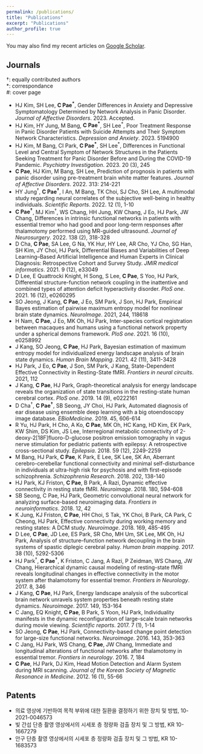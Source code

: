 ```yaml
---
permalink: /publications/
title: "Publications"
excerpt: "Publications"
author_profile: true
---
```


You may also find my recent articles on [Google
Scholar](https://scholar.google.com/citations?user=jFOelnYAAAAJ&hl=en).


## Journals
†: equally contributed authors \
*: correspondance \
#: cover page 
 
- HJ Kim, SH Lee, **C Pae<sup>*</sup>**, Gender Differences in Anxiety and Depressive Symptomatology Determined by Network Analysis in Panic Disorder. _Journal of Affective Disorders_. 2023. Accepted.
- HJ Kim, HY Jung, M Bang, **C Pae<sup>*</sup>**, SH Lee<sup>*</sup>, Poor Treatment Response in Panic Disorder Patients with Suicide Attempts and Their Symptom Network Characteristics. _Depression and Anxiety_. 2023. 5194900 
- HJ Kim, M Bang, CI Park, **C Pae<sup>*</sup>**, SH Lee<sup>*</sup>, Differences in Functional Level and Central Symptom of Network Structures in the Patients Seeking Treatment for Panic Disorder Before and During the COVID-19 Pandemic. _Psychiatry Investigation_. 2023. 20 (3), 245
- **C Pae**, HJ Kim, M Bang, SH Lee, Prediction of prognosis in patients with panic disorder using pre-treatment brain white matter features. _Journal of Affective Disorders_. 2022. 313: 214-221
- HY Jung<sup>†</sup>, **C Pae<sup>†</sup>**, I An, M Bang, TK Choi, SJ Cho, SH Lee, A multimodal study regarding neural correlates of the subjective well-being in healthy individuals. _Scientific Reports_. 2022. 12 (1), 1-10
- **C Pae<sup>†</sup>**, MJ Kim<sup>†</sup>, WS Chang, HH Jung, KW Chang, J Eo, HJ Park, JW Chang, Differences in intrinsic functional networks in patients with essential tremor who had good and poor long-term responses after thalamotomy performed using MR-guided ultrasound. _Journal of Neurosurgery_. 2022. 138 (2), 318-328
- D Cha, **C Pae**, SA Lee, G Na, YK Hur, HY Lee, AR Cho, YJ Cho, SG Han, SH Kim, JY Choi, HJ Park, Differential Biases and Variabilities of Deep Learning–Based Artificial Intelligence and Human Experts in Clinical Diagnosis: Retrospective Cohort and Survey Study. _JMIR medical informatics_. 2021. 9 (12), e33049
- D Lee, E Quattrocki Knight, H Song, S Lee, **C Pae**, S Yoo, HJ Park, Differential structure-function network coupling in the inattentive and combined types of attention deficit hyperactivity disorder. _PloS one_. 2021. 16 (12), e0260295
- SO Jeong, J Kang, **C Pae**, J Eo, SM Park, J Son, HJ Park, Empirical Bayes estimation of pairwise maximum entropy model for nonlinear brain state dynamics. _NeuroImage_. 2021, 244, 118618
- H Nam, **C Pae**, J Eo, MK Oh, HJ Park, Inter-species cortical registration between macaques and humans using a functional network property under a spherical demons framework. _PloS one_. 2021. 16 (10), e0258992
- J Kang, SO Jeong, **C Pae**, HJ Park, Bayesian estimation of maximum entropy model for individualized energy landscape analysis of brain state dynamics. _Human Brain Mapping_. 2021. 42 (11), 3411-3428
- HJ Park, J Eo, **C Pae**, J Son, SM Park, J Kang, State-Dependent Effective Connectivity in Resting-State fMRI. _Frontiers in neural circuits_. 2021, 112
- J Kang, **C Pae**, HJ Park, Graph-theoretical analysis for energy landscape reveals the organization of state transitions in the resting-state human cerebral cortex. _PloS one_. 2019. 14 (9), e0222161
- D Cha<sup>†</sup>, **C Pae<sup>†</sup>**, SB Seong, JY Choi, HJ Park, Automated diagnosis of ear disease using ensemble deep learning with a big otoendoscopy image database. _EBioMedicine_. 2019. 45, 606-614
- R Yu, HJ Park, H Cho, A Ko, **C Pae**, MK Oh, HC Kang, HD Kim, EK Park, KW Shim, DS Kim, JS Lee, Interregional metabolic connectivity of 2-deoxy-2[18F]fluoro-D-glucose positron emission tomography in vagus nerve stimulation for pediatric patients with epilepsy: A retrospective cross-sectional study. _Epilepsia_. 2018. 59 (12), 2249-2259
- M Bang, HJ Park, **C Pae**, K Park, E Lee, SK Lee, SK An, Aberrant cerebro-cerebellar functional connectivity and minimal self-disturbance in individuals at ultra-high risk for psychosis and with first-episode schizophrenia. _Schizophrenia Research_. 2018. 202, 138-140
- HJ Park, KJ Friston, **C Pae**, B Park, A Razi, Dynamic effective connectivity in resting state fMRI. _Neuroimage_. 2018. 180, 594-608
- SB Seong, C Pae, HJ Park, Geometric convolutional neural network for analyzing surface-based neuroimaging data. _Frontiers in neuroinformatics_. 2018. 12, 42
- K Jung, KJ Friston, **C Pae**, HH Choi, S Tak, YK Choi, B Park, CA Park, C Cheong, HJ Park, Effective connectivity during working memory and resting states: A DCM study. _Neuroimage_. 2018. 169, 485-495
- D Lee, **C Pae**, JD Lee, ES Park, SR Cho, MH Um, SK Lee, MK Oh, HJ Park, Analysis of structure–function network decoupling in the brain systems of spastic diplegic cerebral palsy. _Human brain mapping_. 2017. 38 (10), 5292-5306
- HJ Park<sup>†</sup>, **C Pae<sup>†</sup>**, K Friston, C Jang, A Razi, P Zeidman, WS Chang, JW Chang, Hierarchical dynamic causal modeling of resting-state fMRI reveals longitudinal changes in effective connectivity in the motor system after thalamotomy for essential tremor. _Frontiers in Neurology_. 2017. 8, 346
- J Kang, **C Pae**, HJ Park, Energy landscape analysis of the subcortical brain network unravels system properties beneath resting state dynamics. _Neuroimage_. 2017. 149, 153-164
- C Jang, EQ Knight, **C Pae**, B Park, S Yoon, HJ Park, Individuality manifests in the dynamic reconfiguration of large-scale brain networks during movie viewing. _Scientific reports_. 2017. 7 (1), 1-14
- SO Jeong, **C Pae**, HJ Park, Connectivity-based change point detection for large-size functional networks. _Neuroimage_. 2016. 143, 353-363
- C Jang, HJ Park, WS Chang, **C Pae**, JW Chang, Immediate and longitudinal alterations of functional networks after thalamotomy in essential tremor. _Frontiers in neurology_. 2016. 7, 184
- **C Pae**, HJ Park, DJ Kim, Head Motion Detection and Alarm System during MRI scanning. _Journal of the Korean Society of Magnetic Resonance in Medicine_. 2012. 16 (1), 55-66



## Patents
- 의료 영상에 기반하여 목적 부위에 대한 질환을 결정하기 위한 장치 및 방법, 10-2021-0046573
- 빛 간섭 단층 촬영 영상에서의 시세포 층 정량화 검출 장치 및 그 방법, KR 10-1667279
- 안구 단층 촬영 영상에서의 시세포 층 정량화 검출 장치 및 그 방법, KR 10-1683573
